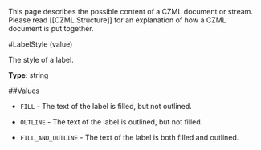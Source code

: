 This page describes the possible content of a CZML document or stream.  Please read [[CZML Structure]] for an explanation of how a CZML document is put together.

#LabelStyle (value)

The style of a label.

**Type**: string

##Values

* `FILL` - The text of the label is filled, but not outlined.

* `OUTLINE` - The text of the label is outlined, but not filled.

* `FILL_AND_OUTLINE` - The text of the label is both filled and outlined.

